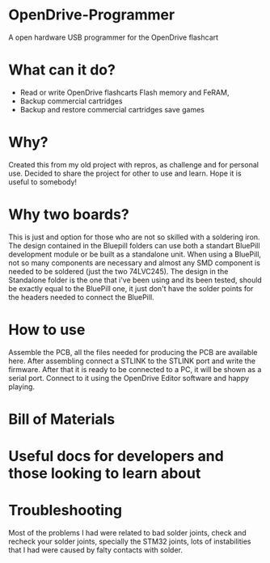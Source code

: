 # OpenDrive-Programmer
A open hardware USB programmer for the OpenDrive flashcart

# What can it do?
- Read or write OpenDrive flashcarts Flash memory and FeRAM,
- Backup commercial cartridges
- Backup and restore commercial cartridges save games

# Why?
Created this from my old project with repros, as challenge and for personal use. Decided to share the project for other to use and learn. Hope it is useful to somebody!

# Why two boards?
This is just and option for those who are not so skilled with a soldering iron. The design contained in the Bluepill folders can use both a standart BluePill development module or be built as a standalone unit. When using a BluePill, not so many components are necessary and almost any SMD component is needed to be soldered (just the two 74LVC245). The design in the Standalone folder is the one that i've been using and its been tested, should be exactly equal to the BluePill one, it just don't have the solder points for the headers needed to connect the BluePill.

# How to use
Assemble the PCB, all the files needed for producing the PCB are available here. After assembling connect a STLINK to the STLINK port and write the firmware. After that it is ready to be connected to a PC, it will be shown as a serial port. Connect to it using the OpenDrive Editor software and happy playing.

# Bill of Materials

# Useful docs for developers and those looking to learn about

# Troubleshooting
Most of the problems I had were related to bad solder joints, check and recheck your solder joints, specially the STM32 joints, lots of instabilities that I had were caused by falty contacts with solder.
